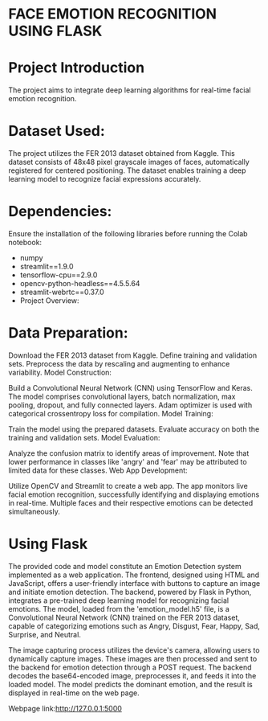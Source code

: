 # FACE EMOTION RECOGNITION USING FLASK

# Project Introduction
The project aims to integrate deep learning algorithms for real-time facial emotion recognition.

# Dataset Used:
The project utilizes the FER 2013 dataset obtained from Kaggle. This dataset consists of 48x48 pixel grayscale images of faces, automatically registered for centered positioning. The dataset enables training a deep learning model to recognize facial expressions accurately.

# Dependencies:
Ensure the installation of the following libraries before running the Colab notebook:

- numpy
- streamlit==1.9.0
- tensorflow-cpu==2.9.0
- opencv-python-headless==4.5.5.64
- streamlit-webrtc==0.37.0
- Project Overview:

# Data Preparation:

Download the FER 2013 dataset from Kaggle.
Define training and validation sets.
Preprocess the data by rescaling and augmenting to enhance variability.
Model Construction:

Build a Convolutional Neural Network (CNN) using TensorFlow and Keras.
The model comprises convolutional layers, batch normalization, max pooling, dropout, and fully connected layers.
Adam optimizer is used with categorical crossentropy loss for compilation.
Model Training:

Train the model using the prepared datasets.
Evaluate accuracy on both the training and validation sets.
Model Evaluation:

Analyze the confusion matrix to identify areas of improvement.
Note that lower performance in classes like 'angry' and 'fear' may be attributed to limited data for these classes.
Web App Development:

Utilize OpenCV and Streamlit to create a web app.
The app monitors live facial emotion recognition, successfully identifying and displaying emotions in real-time.
Multiple faces and their respective emotions can be detected simultaneously.

# Using Flask
The provided code and model constitute an Emotion Detection system implemented as a web application. The frontend, designed using HTML and JavaScript, offers a user-friendly interface with buttons to capture an image and initiate emotion detection. The backend, powered by Flask in Python, integrates a pre-trained deep learning model for recognizing facial emotions. The model, loaded from the 'emotion_model.h5' file, is a Convolutional Neural Network (CNN) trained on the FER 2013 dataset, capable of categorizing emotions such as Angry, Disgust, Fear, Happy, Sad, Surprise, and Neutral.

The image capturing process utilizes the device's camera, allowing users to dynamically capture images. These images are then processed and sent to the backend for emotion detection through a POST request. The backend decodes the base64-encoded image, preprocesses it, and feeds it into the loaded model. The model predicts the dominant emotion, and the result is displayed in real-time on the web page.

Webpage link:http://127.0.0.1:5000
